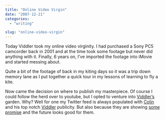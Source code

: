 ```yaml
---
title: "Online Video Virgin"
date: "2007-12-21"
categories: 
  - "writing"

slug: "online-video-virgin"
---
```


Today Viddler took my online video virginity. I had purchased a Sony PC5 camcorder back in 2001 and at the time took some footage but never did anything with it. Finally, 6 years on, I’ve imported the footage into iMovie and started messing about.

Quite a bit of the footage of back in my kiting days so it was a trip down memory lane as I put together a quick tour in my lessons of learning to fly a kite.

Now came the decision on where to publish my masterpiece. Of course I could follow the herd over to youtube, but I opted to venture into [Viddler’s](https://www.viddler.com/explore/funkylarma) garden. Why? Well for one my Twitter feed is always populated with [Colin](https://cdevroe.com/) and his top notch [Viddler](https://www.viddler.com/) publicity. But also because they are showing [some promise](https://cybernetnews.com/2007/12/18/2007-cybernet-awards-best-sites-for-sharing/) and the future looks good for them.
